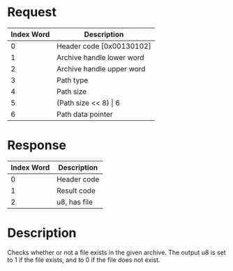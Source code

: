 # Request

| Index Word | Description                |
|------------|----------------------------|
| 0          | Header code \[0x00130102\] |
| 1          | Archive handle lower word  |
| 2          | Archive handle upper word  |
| 3          | Path type                  |
| 4          | Path size                  |
| 5          | (Path size \<\< 8) \| 6    |
| 6          | Path data pointer          |

# Response

| Index Word | Description  |
|------------|--------------|
| 0          | Header code  |
| 1          | Result code  |
| 2          | u8, has file |

# Description

Checks whether or not a file exists in the given archive. The output u8
is set to 1 if the file exists, and to 0 if the file does not exist.